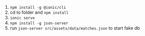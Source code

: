 1. `npm install -g @ionic/cli`
2. cd to folder and `npm install`
3. `ionic serve`
4. `npm install -g json-server`
5. run `json-server src/assets/data/matches.json` to start fake db
